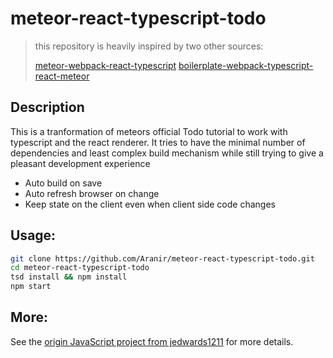 # meteor-react-typescript-todo

> this repository is heavily inspired by two other sources:
>
> [meteor-webpack-react-typescript](https://github.com/ipy/meteor-webpack-react-typescript/blob/master/README.md)
> [boilerplate-webpack-typescript-react-meteor](https://github.com/julius/boilerplate-webpack-typescript-react-meteor)


## Description

This is a tranformation of meteors official Todo tutorial to work with typescript and the react
renderer. It tries to have the minimal number of dependencies and least complex build mechanism
while still trying to give a pleasant development experience

- Auto build on save
- Auto refresh browser on change
- Keep state on the client even when client side code changes



## Usage:
```sh
git clone https://github.com/Aranir/meteor-react-typescript-todo.git
cd meteor-react-typescript-todo
tsd install && npm install
npm start
```

## More:
See the [origin JavaScript project from jedwards1211](https://github.com/jedwards1211/meteor-webpack-react) for more details.